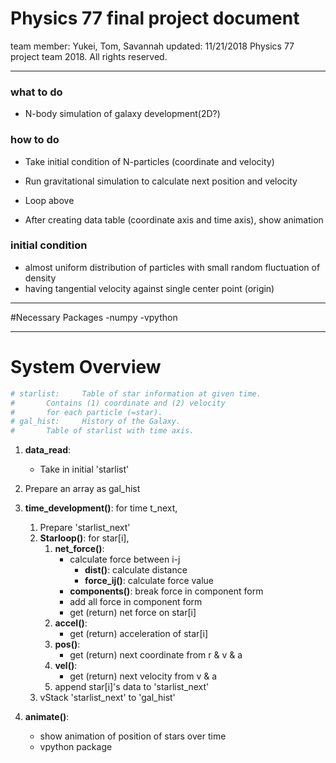 # Physics 77 final project document
team member: Yukei, Tom, Savannah
updated: 11/21/2018
Physics 77 project team 2018. All rights reserved.

--------------------

### what to do
- N-body simulation of galaxy development(2D?)


### how to do
- Take initial condition of N-particles (coordinate and velocity)
- Run gravitational simulation to calculate next position and velocity
- Loop above

- After creating data table (coordinate axis and time axis), show animation



### initial condition
- almost uniform distribution of particles with small random fluctuation of density
- having tangential velocity against single center point (origin)

-------------------
#Necessary Packages 
-numpy
-vpython

-------------------
# System Overview 
```python
# starlist: 	Table of star information at given time. 
#		Contains (1) coordinate and (2) velocity 
#		for each particle (=star).
# gal_hist: 	History of the Galaxy. 
#		Table of starlist with time axis.
```

1.  **data_read**:
	- Take in initial 'starlist'

2.  Prepare an array as gal_hist

3.  **time_development()**: for time t_next,
	1. Prepare 'starlist_next'
	2. **Starloop()**: for star[i],
		1. **net_force()**:
			- calculate force between i-j
				- **dist()**: calculate distance
				- **force_ij()**: calculate force value
			- **components()**: break force in component form
			- add all force in component form
			- get (return) net force on star[i]
		2. **accel()**:
			- get (return) acceleration of star[i] 
		3. **pos()**:
			- get (return) next coordinate from r & v & a
		4. **vel()**:
			- get (return) next velocity from v & a
		5. append star[i]'s data to 'starlist_next'
	3. vStack 'starlist_next' to 'gal_hist'
4. **animate()**:
	- show animation of position of stars over time
	- vpython package
